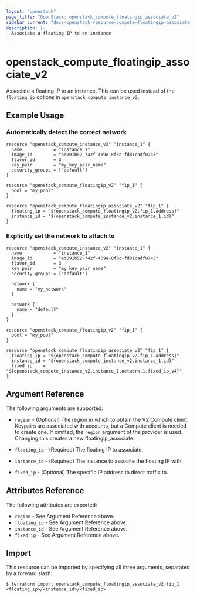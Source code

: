 ```yaml
---
layout: "openstack"
page_title: "OpenStack: openstack_compute_floatingip_associate_v2"
sidebar_current: "docs-openstack-resource-compute-floatingip-associate-v2"
description: |-
  Associate a floating IP to an instance
---
```


# openstack\_compute\_floatingip_associate_v2

Associate a floating IP to an instance. This can be used instead of the
`floating_ip` options in `openstack_compute_instance_v2`.

## Example Usage

### Automatically detect the correct network

```hcl
resource "openstack_compute_instance_v2" "instance_1" {
  name            = "instance_1"
  image_id        = "ad091b52-742f-469e-8f3c-fd81cadf0743"
  flavor_id       = 3
  key_pair        = "my_key_pair_name"
  security_groups = ["default"]
}

resource "openstack_compute_floatingip_v2" "fip_1" {
  pool = "my_pool"
}

resource "openstack_compute_floatingip_associate_v2" "fip_1" {
  floating_ip = "${openstack_compute_floatingip_v2.fip_1.address}"
  instance_id = "${openstack_compute_instance_v2.instance_1.id}"
}
```

### Explicitly set the network to attach to

```hcl
resource "openstack_compute_instance_v2" "instance_1" {
  name            = "instance_1"
  image_id        = "ad091b52-742f-469e-8f3c-fd81cadf0743"
  flavor_id       = 3
  key_pair        = "my_key_pair_name"
  security_groups = ["default"]

  network {
    name = "my_network"
  }

  network {
    name = "default"
  }
}

resource "openstack_compute_floatingip_v2" "fip_1" {
  pool = "my_pool"
}

resource "openstack_compute_floatingip_associate_v2" "fip_1" {
  floating_ip = "${openstack_compute_floatingip_v2.fip_1.address}"
  instance_id = "${openstack_compute_instance_v2.instance_1.id}"
  fixed_ip    = "${openstack_compute_instance_v2.instance_1.network.1.fixed_ip_v4}"
}
```

## Argument Reference

The following arguments are supported:

* `region` - (Optional) The region in which to obtain the V2 Compute client.
    Keypairs are associated with accounts, but a Compute client is needed to
    create one. If omitted, the `region` argument of the provider is used.
    Changing this creates a new floatingip_associate.

* `floating_ip` - (Required) The floating IP to associate.

* `instance_id` - (Required) The instance to associte the floating IP with.

* `fixed_ip` - (Optional) The specific IP address to direct traffic to.

## Attributes Reference

The following attributes are exported:

* `region` - See Argument Reference above.
* `floating_ip` - See Argument Reference above.
* `instance_id` - See Argument Reference above.
* `fixed_ip` - See Argument Reference above.

## Import

This resource can be imported by specifying all three arguments, separated
by a forward slash:

```
$ terraform import openstack_compute_floatingip_associate_v2.fip_1 <floating_ip>/<instance_id>/<fixed_ip>
```
